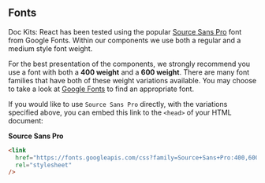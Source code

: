 ## Fonts

Doc Kits: React has been tested using the popular [Source Sans Pro](https://fonts.google.com/specimen/Source+Sans+Pro) font from Google Fonts. Within our components we use both a regular and a medium style font weight.

For the best presentation of the components, we strongly recommend you use a font with both a **400 weight** and a **600 weight**. There are many font families that have both of these weight variations available. You may choose to take a look at [Google Fonts](https://fonts.google.com) to find an appropriate font.

If you would like to use `Source Sans Pro` directly, with the variations specified above, you can embed this link to the `<head>` of your HTML document:

**Source Sans Pro**

```html
<link
  href="https://fonts.googleapis.com/css?family=Source+Sans+Pro:400,600"
  rel="stylesheet"
/>
```
